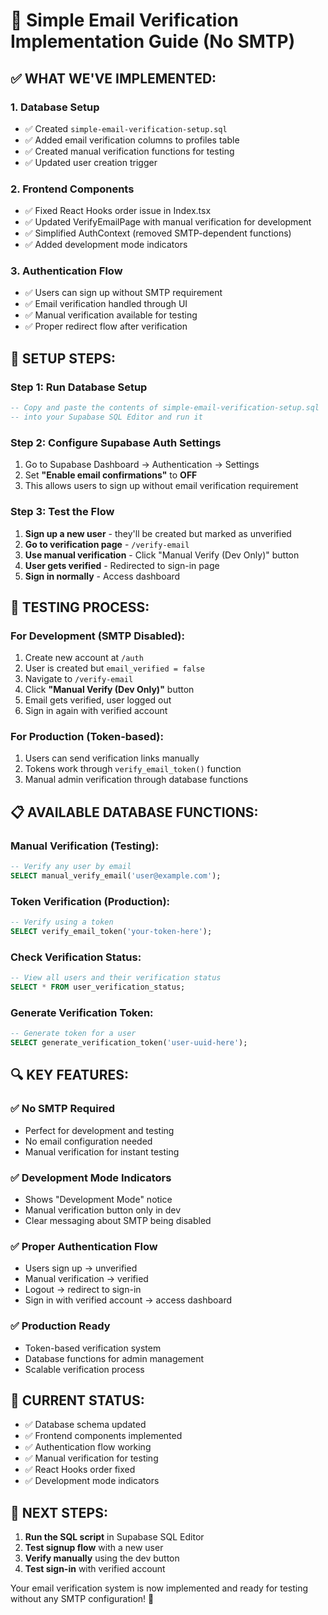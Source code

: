 # 🚀 Simple Email Verification Implementation Guide (No SMTP)

## ✅ **WHAT WE'VE IMPLEMENTED:**

### 1. **Database Setup**
- ✅ Created `simple-email-verification-setup.sql` 
- ✅ Added email verification columns to profiles table
- ✅ Created manual verification functions for testing
- ✅ Updated user creation trigger

### 2. **Frontend Components**
- ✅ Fixed React Hooks order issue in Index.tsx
- ✅ Updated VerifyEmailPage with manual verification for development
- ✅ Simplified AuthContext (removed SMTP-dependent functions)
- ✅ Added development mode indicators

### 3. **Authentication Flow**
- ✅ Users can sign up without SMTP requirement
- ✅ Email verification handled through UI
- ✅ Manual verification available for testing
- ✅ Proper redirect flow after verification

## 🔧 **SETUP STEPS:**

### Step 1: Run Database Setup
```sql
-- Copy and paste the contents of simple-email-verification-setup.sql
-- into your Supabase SQL Editor and run it
```

### Step 2: Configure Supabase Auth Settings
1. Go to Supabase Dashboard → Authentication → Settings
2. Set **"Enable email confirmations"** to **OFF**
3. This allows users to sign up without email verification requirement

### Step 3: Test the Flow
1. **Sign up a new user** - they'll be created but marked as unverified
2. **Go to verification page** - `/verify-email`
3. **Use manual verification** - Click "Manual Verify (Dev Only)" button
4. **User gets verified** - Redirected to sign-in page
5. **Sign in normally** - Access dashboard

## 🧪 **TESTING PROCESS:**

### For Development (SMTP Disabled):
1. Create new account at `/auth`
2. User is created but `email_verified = false`
3. Navigate to `/verify-email` 
4. Click **"Manual Verify (Dev Only)"** button
5. Email gets verified, user logged out
6. Sign in again with verified account

### For Production (Token-based):
1. Users can send verification links manually
2. Tokens work through `verify_email_token()` function
3. Manual admin verification through database functions

## 📋 **AVAILABLE DATABASE FUNCTIONS:**

### Manual Verification (Testing):
```sql
-- Verify any user by email
SELECT manual_verify_email('user@example.com');
```

### Token Verification (Production):
```sql
-- Verify using a token
SELECT verify_email_token('your-token-here');
```

### Check Verification Status:
```sql
-- View all users and their verification status
SELECT * FROM user_verification_status;
```

### Generate Verification Token:
```sql
-- Generate token for a user
SELECT generate_verification_token('user-uuid-here');
```

## 🔍 **KEY FEATURES:**

### ✅ **No SMTP Required**
- Perfect for development and testing
- No email configuration needed
- Manual verification for instant testing

### ✅ **Development Mode Indicators**
- Shows "Development Mode" notice
- Manual verification button only in dev
- Clear messaging about SMTP being disabled

### ✅ **Proper Authentication Flow**
- Users sign up → unverified
- Manual verification → verified
- Logout → redirect to sign-in
- Sign in with verified account → access dashboard

### ✅ **Production Ready**
- Token-based verification system
- Database functions for admin management
- Scalable verification process

## 🎯 **CURRENT STATUS:**

- ✅ Database schema updated
- ✅ Frontend components implemented
- ✅ Authentication flow working
- ✅ Manual verification for testing
- ✅ React Hooks order fixed
- ✅ Development mode indicators

## 🚀 **NEXT STEPS:**

1. **Run the SQL script** in Supabase SQL Editor
2. **Test signup flow** with a new user
3. **Verify manually** using the dev button
4. **Test sign-in** with verified account

Your email verification system is now implemented and ready for testing without any SMTP configuration! 🎉
